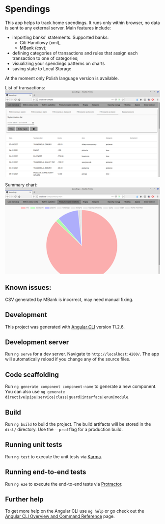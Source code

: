 # Spendings

This app helps to track home spendings. It runs only within browser, no data is sent to any external server. Main features include:

- importing banks' statements. Supported banks:
  - Citi Handlowy (xml),
  - MBank (csv);
- defining categories of transactions and rules that assign each transaction to one of categories;
- visualizing your spendings patterns on charts
- saving state to Local Storage

At the moment only Polish language version is available.

List of transactions:
![list of transactions](transactions-list.png 'list of transactions')

Summary chart:
![summary chart](summary-chart.png 'summary chart')

## Known issues:

CSV generated by MBank is incorrect, may need manual fixing.

## Development

This project was generated with [Angular CLI](https://github.com/angular/angular-cli) version 11.2.6.

## Development server

Run `ng serve` for a dev server. Navigate to `http://localhost:4200/`. The app will automatically reload if you change any of the source files.

## Code scaffolding

Run `ng generate component component-name` to generate a new component. You can also use `ng generate directive|pipe|service|class|guard|interface|enum|module`.

## Build

Run `ng build` to build the project. The build artifacts will be stored in the `dist/` directory. Use the `--prod` flag for a production build.

## Running unit tests

Run `ng test` to execute the unit tests via [Karma](https://karma-runner.github.io).

## Running end-to-end tests

Run `ng e2e` to execute the end-to-end tests via [Protractor](http://www.protractortest.org/).

## Further help

To get more help on the Angular CLI use `ng help` or go check out the [Angular CLI Overview and Command Reference](https://angular.io/cli) page.
